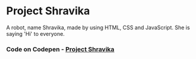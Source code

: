 # Project Shravika
A robot, name Shravika, made by using HTML, CSS and JavaScript. She is saying 'Hi' to everyone.

### Code on Codepen - [Project Shravika](https://codepen.io/shekhar4nov/pen/YzpqppQ?editors=0100) 
